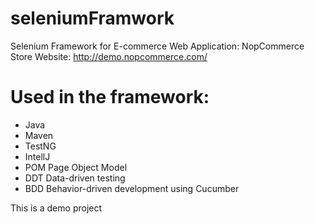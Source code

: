 # seleniumFramwork
Selenium Framework for E-commerce Web Application: NopCommerce Store
Website: http://demo.nopcommerce.com/








# Used in the framework: 
- Java 
- Maven 
- TestNG
- IntellJ
- POM Page Object Model
- DDT Data-driven testing
- BDD Behavior-driven development using Cucumber 







This is a demo project
